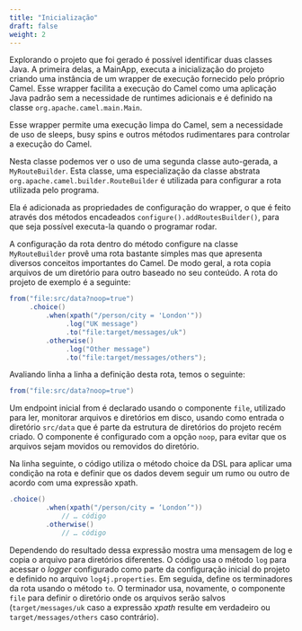 ```yaml
---
title: "Inicialização"
draft: false
weight: 2
---
```


Explorando o projeto que foi gerado é possível identificar duas classes Java. A primeira delas, a MainApp, executa a inicialização do projeto criando uma instância de um wrapper de execução fornecido pelo próprio Camel. Esse wrapper facilita a execução do Camel como uma aplicação Java padrão sem a necessidade de runtimes adicionais e é definido na classe `org.apache.camel.main.Main`.

Esse wrapper permite uma execução limpa do Camel, sem a necessidade de uso de sleeps, busy spins e outros métodos rudimentares para controlar a execução do Camel.

Nesta classe podemos ver o uso de uma segunda classe auto-gerada, a `MyRouteBuilder`. Esta classe, uma especialização da classe abstrata `org.apache.camel.builder.RouteBuilder` é utilizada para configurar a rota utilizada pelo programa.

Ela é adicionada as propriedades de configuração do wrapper, o que é feito através dos métodos encadeados `configure().addRoutesBuilder()`, para que seja possível executa-la quando o programar rodar.

A configuração da rota dentro do método configure na classe `MyRouteBuilder` provê uma rota bastante simples mas que apresenta diversos conceitos importantes do Camel. De modo geral, a rota copia arquivos de um diretório para outro baseado no seu conteúdo. A rota do projeto de exemplo é a seguinte:

```java
from("file:src/data?noop=true")
     .choice()
         .when(xpath("/person/city = 'London'"))
              .log("UK message")
              .to("file:target/messages/uk")
         .otherwise()
              .log("Other message")
              .to("file:target/messages/others");
```

Avaliando linha a linha a definição desta rota, temos o seguinte:

```java
from("file:src/data?noop=true")
```

Um endpoint inicial from é declarado usando o componente `file`, utilizado para ler, monitorar arquivos e diretórios em disco, usando como entrada o diretório `src/data` que é parte da estrutura de diretórios do projeto recém criado. O componente é configurado com a opção `noop`, para evitar que os arquivos sejam movidos ou removidos do diretório.

Na linha seguinte, o código utiliza o método choice da DSL para aplicar uma condição na rota e definir que os dados devem seguir um rumo ou outro de acordo com uma expressão xpath.

```java
.choice()
         .when(xpath("/person/city = ‘London’"))
             // … código
         .otherwise()
             // … código
```

Dependendo do resultado dessa expressão mostra uma mensagem de log e copia o arquivo para diretórios diferentes. O código usa o método `log` para acessar o _logger_ configurado como parte da configuração inicial do projeto e definido no arquivo `log4j.properties`. Em seguida, define os terminadores da rota usando o método `to`. O terminador usa, novamente, o componente `file` para definir o diretório onde os arquivos serão salvos (`target/messages/uk` caso a expressão _xpath_ resulte em verdadeiro ou `target/messages/others` caso contrário).
